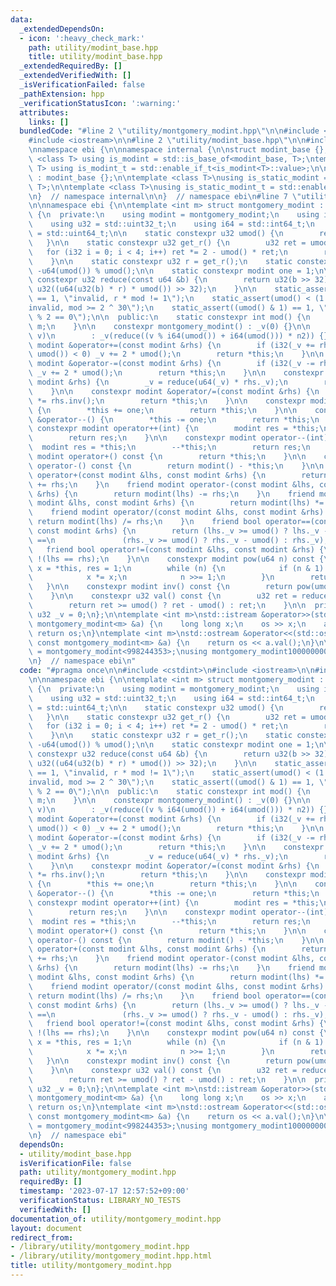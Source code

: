 ```yaml
---
data:
  _extendedDependsOn:
  - icon: ':heavy_check_mark:'
    path: utility/modint_base.hpp
    title: utility/modint_base.hpp
  _extendedRequiredBy: []
  _extendedVerifiedWith: []
  _isVerificationFailed: false
  _pathExtension: hpp
  _verificationStatusIcon: ':warning:'
  attributes:
    links: []
  bundledCode: "#line 2 \"utility/montgomery_modint.hpp\"\n\n#include <cstdint>\n\
    #include <iostream>\n\n#line 2 \"utility/modint_base.hpp\"\n\n#include <type_traits>\n\
    \nnamespace ebi {\n\nnamespace internal {\n\nstruct modint_base {};\n\ntemplate\
    \ <class T> using is_modint = std::is_base_of<modint_base, T>;\ntemplate <class\
    \ T> using is_modint_t = std::enable_if_t<is_modint<T>::value>;\n\nstruct static_modint_base\
    \ : modint_base {};\n\ntemplate <class T>\nusing is_static_modint = std::is_base_of<internal::static_modint_base,\
    \ T>;\n\ntemplate <class T>\nusing is_static_modint_t = std::enable_if_t<is_static_modint<T>::value>;\n\
    \n}  // namespace internal\n\n}  // namespace ebi\n#line 7 \"utility/montgomery_modint.hpp\"\
    \n\nnamespace ebi {\n\ntemplate <int m> struct montgomery_modint : internal::static_modint_base\
    \ {\n  private:\n    using modint = montgomery_modint;\n    using i32 = std::int32_t;\n\
    \    using u32 = std::uint32_t;\n    using i64 = std::int64_t;\n    using u64\
    \ = std::uint64_t;\n\n    static constexpr u32 umod() {\n        return m;\n \
    \   }\n\n    static constexpr u32 get_r() {\n        u32 ret = umod();\n     \
    \   for (i32 i = 0; i < 4; i++) ret *= 2 - umod() * ret;\n        return ret;\n\
    \    }\n\n    static constexpr u32 r = get_r();\n    static constexpr u32 n2 =\
    \ -u64(umod()) % umod();\n\n    static constexpr modint one = 1;\n\n    static\
    \ constexpr u32 reduce(const u64 &b) {\n        return u32(b >> 32) + umod() -\
    \ u32((u64(u32(b) * r) * umod()) >> 32);\n    }\n\n    static_assert(r * umod()\
    \ == 1, \"invalid, r * mod != 1\");\n    static_assert(umod() < (1 << 30), \"\
    invalid, mod >= 2 ^ 30\");\n    static_assert((umod() & 1) == 1, \"invalid, mod\
    \ % 2 == 0\");\n\n  public:\n    static constexpr int mod() {\n        return\
    \ m;\n    }\n\n    constexpr montgomery_modint() : _v(0) {}\n\n    constexpr montgomery_modint(i64\
    \ v)\n        : _v(reduce((v % i64(umod()) + i64(umod())) * n2)) {}\n\n    constexpr\
    \ modint &operator+=(const modint &rhs) {\n        if (i32(_v += rhs._v - 2 *\
    \ umod()) < 0) _v += 2 * umod();\n        return *this;\n    }\n\n    constexpr\
    \ modint &operator-=(const modint &rhs) {\n        if (i32(_v -= rhs._v) < 0)\
    \ _v += 2 * umod();\n        return *this;\n    }\n\n    constexpr modint &operator*=(const\
    \ modint &rhs) {\n        _v = reduce(u64(_v) * rhs._v);\n        return *this;\n\
    \    }\n\n    constexpr modint &operator/=(const modint &rhs) {\n        *this\
    \ *= rhs.inv();\n        return *this;\n    }\n\n    constexpr modint &operator++()\
    \ {\n        *this += one;\n        return *this;\n    }\n\n    constexpr modint\
    \ &operator--() {\n        *this -= one;\n        return *this;\n    }\n\n   \
    \ constexpr modint operator++(int) {\n        modint res = *this;\n        ++*this;\n\
    \        return res;\n    }\n\n    constexpr modint operator--(int) {\n      \
    \  modint res = *this;\n        --*this;\n        return res;\n    }\n\n    constexpr\
    \ modint operator+() const {\n        return *this;\n    }\n\n    constexpr modint\
    \ operator-() const {\n        return modint() - *this;\n    }\n\n    friend modint\
    \ operator+(const modint &lhs, const modint &rhs) {\n        return modint(lhs)\
    \ += rhs;\n    }\n    friend modint operator-(const modint &lhs, const modint\
    \ &rhs) {\n        return modint(lhs) -= rhs;\n    }\n    friend modint operator*(const\
    \ modint &lhs, const modint &rhs) {\n        return modint(lhs) *= rhs;\n    }\n\
    \    friend modint operator/(const modint &lhs, const modint &rhs) {\n       \
    \ return modint(lhs) /= rhs;\n    }\n    friend bool operator==(const modint &lhs,\
    \ const modint &rhs) {\n        return (lhs._v >= umod() ? lhs._v - umod() : lhs._v)\
    \ ==\n               (rhs._v >= umod() ? rhs._v - umod() : rhs._v);\n    }\n \
    \   friend bool operator!=(const modint &lhs, const modint &rhs) {\n        return\
    \ !(lhs == rhs);\n    }\n\n    constexpr modint pow(u64 n) const {\n        modint\
    \ x = *this, res = 1;\n        while (n) {\n            if (n & 1) res *= x;\n\
    \            x *= x;\n            n >>= 1;\n        }\n        return res;\n \
    \   }\n\n    constexpr modint inv() const {\n        return pow(umod() - 2);\n\
    \    }\n\n    constexpr u32 val() const {\n        u32 ret = reduce(i64(_v));\n\
    \        return ret >= umod() ? ret - umod() : ret;\n    }\n\n  private:\n   \
    \ u32 _v = 0;\n};\n\ntemplate <int m>\nstd::istream &operator>>(std::istream &os,\
    \ montgomery_modint<m> &a) {\n    long long x;\n    os >> x;\n    a = x;\n   \
    \ return os;\n}\ntemplate <int m>\nstd::ostream &operator<<(std::ostream &os,\
    \ const montgomery_modint<m> &a) {\n    return os << a.val();\n}\n\nusing montgomery_modint998244353\
    \ = montgomery_modint<998244353>;\nusing montgomery_modint1000000007 = montgomery_modint<1'000'000'007>;\n\
    \n}  // namespace ebi\n"
  code: "#pragma once\n\n#include <cstdint>\n#include <iostream>\n\n#include \"../utility/modint_base.hpp\"\
    \n\nnamespace ebi {\n\ntemplate <int m> struct montgomery_modint : internal::static_modint_base\
    \ {\n  private:\n    using modint = montgomery_modint;\n    using i32 = std::int32_t;\n\
    \    using u32 = std::uint32_t;\n    using i64 = std::int64_t;\n    using u64\
    \ = std::uint64_t;\n\n    static constexpr u32 umod() {\n        return m;\n \
    \   }\n\n    static constexpr u32 get_r() {\n        u32 ret = umod();\n     \
    \   for (i32 i = 0; i < 4; i++) ret *= 2 - umod() * ret;\n        return ret;\n\
    \    }\n\n    static constexpr u32 r = get_r();\n    static constexpr u32 n2 =\
    \ -u64(umod()) % umod();\n\n    static constexpr modint one = 1;\n\n    static\
    \ constexpr u32 reduce(const u64 &b) {\n        return u32(b >> 32) + umod() -\
    \ u32((u64(u32(b) * r) * umod()) >> 32);\n    }\n\n    static_assert(r * umod()\
    \ == 1, \"invalid, r * mod != 1\");\n    static_assert(umod() < (1 << 30), \"\
    invalid, mod >= 2 ^ 30\");\n    static_assert((umod() & 1) == 1, \"invalid, mod\
    \ % 2 == 0\");\n\n  public:\n    static constexpr int mod() {\n        return\
    \ m;\n    }\n\n    constexpr montgomery_modint() : _v(0) {}\n\n    constexpr montgomery_modint(i64\
    \ v)\n        : _v(reduce((v % i64(umod()) + i64(umod())) * n2)) {}\n\n    constexpr\
    \ modint &operator+=(const modint &rhs) {\n        if (i32(_v += rhs._v - 2 *\
    \ umod()) < 0) _v += 2 * umod();\n        return *this;\n    }\n\n    constexpr\
    \ modint &operator-=(const modint &rhs) {\n        if (i32(_v -= rhs._v) < 0)\
    \ _v += 2 * umod();\n        return *this;\n    }\n\n    constexpr modint &operator*=(const\
    \ modint &rhs) {\n        _v = reduce(u64(_v) * rhs._v);\n        return *this;\n\
    \    }\n\n    constexpr modint &operator/=(const modint &rhs) {\n        *this\
    \ *= rhs.inv();\n        return *this;\n    }\n\n    constexpr modint &operator++()\
    \ {\n        *this += one;\n        return *this;\n    }\n\n    constexpr modint\
    \ &operator--() {\n        *this -= one;\n        return *this;\n    }\n\n   \
    \ constexpr modint operator++(int) {\n        modint res = *this;\n        ++*this;\n\
    \        return res;\n    }\n\n    constexpr modint operator--(int) {\n      \
    \  modint res = *this;\n        --*this;\n        return res;\n    }\n\n    constexpr\
    \ modint operator+() const {\n        return *this;\n    }\n\n    constexpr modint\
    \ operator-() const {\n        return modint() - *this;\n    }\n\n    friend modint\
    \ operator+(const modint &lhs, const modint &rhs) {\n        return modint(lhs)\
    \ += rhs;\n    }\n    friend modint operator-(const modint &lhs, const modint\
    \ &rhs) {\n        return modint(lhs) -= rhs;\n    }\n    friend modint operator*(const\
    \ modint &lhs, const modint &rhs) {\n        return modint(lhs) *= rhs;\n    }\n\
    \    friend modint operator/(const modint &lhs, const modint &rhs) {\n       \
    \ return modint(lhs) /= rhs;\n    }\n    friend bool operator==(const modint &lhs,\
    \ const modint &rhs) {\n        return (lhs._v >= umod() ? lhs._v - umod() : lhs._v)\
    \ ==\n               (rhs._v >= umod() ? rhs._v - umod() : rhs._v);\n    }\n \
    \   friend bool operator!=(const modint &lhs, const modint &rhs) {\n        return\
    \ !(lhs == rhs);\n    }\n\n    constexpr modint pow(u64 n) const {\n        modint\
    \ x = *this, res = 1;\n        while (n) {\n            if (n & 1) res *= x;\n\
    \            x *= x;\n            n >>= 1;\n        }\n        return res;\n \
    \   }\n\n    constexpr modint inv() const {\n        return pow(umod() - 2);\n\
    \    }\n\n    constexpr u32 val() const {\n        u32 ret = reduce(i64(_v));\n\
    \        return ret >= umod() ? ret - umod() : ret;\n    }\n\n  private:\n   \
    \ u32 _v = 0;\n};\n\ntemplate <int m>\nstd::istream &operator>>(std::istream &os,\
    \ montgomery_modint<m> &a) {\n    long long x;\n    os >> x;\n    a = x;\n   \
    \ return os;\n}\ntemplate <int m>\nstd::ostream &operator<<(std::ostream &os,\
    \ const montgomery_modint<m> &a) {\n    return os << a.val();\n}\n\nusing montgomery_modint998244353\
    \ = montgomery_modint<998244353>;\nusing montgomery_modint1000000007 = montgomery_modint<1'000'000'007>;\n\
    \n}  // namespace ebi"
  dependsOn:
  - utility/modint_base.hpp
  isVerificationFile: false
  path: utility/montgomery_modint.hpp
  requiredBy: []
  timestamp: '2023-07-17 12:57:52+09:00'
  verificationStatus: LIBRARY_NO_TESTS
  verifiedWith: []
documentation_of: utility/montgomery_modint.hpp
layout: document
redirect_from:
- /library/utility/montgomery_modint.hpp
- /library/utility/montgomery_modint.hpp.html
title: utility/montgomery_modint.hpp
---
```

